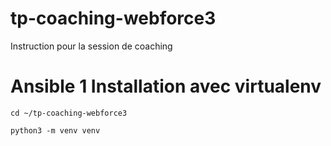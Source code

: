# tp-coaching-webforce3
Instruction pour la session de coaching
# Ansible 1  Installation avec virtualenv
`cd ~/tp-coaching-webforce3`

`python3 -m venv venv`

